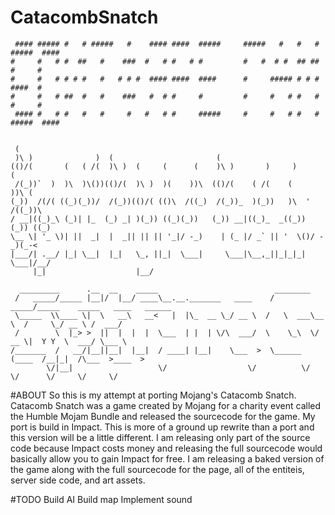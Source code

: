CatacombSnatch
==============
```
 #### ##### #   # #####   #    #### ####  #####     #####   #   #   # #####  #### 
#     #   # #  ##   #    ###  #   # #   # #         #   #  # #  ## ## #     #     
#     #   # # # #   #   # # #  #### ####  ####      #     ##### # # # ####  #     
#     #   # ##  #   #    ###   #  # #     #         #     #   # #   # #     #     
 #### #   # #   #   #     #   #   # #     #####     #     #   # #   # #####  #### 


 (                                                                           
 )\ )              )  (                       (                              
(()/(       (   ( /(  )\ )  (     (      (    )\ )       )     )      (      
 /(_))`  )  )\  )\())(()/(  )\ )  )(    ))\  (()/(    ( /(    (      ))\ (   
(_))  /(/( ((_)(_))/  /(_))(()/( (()\  /((_)  /(_))_  )(_))   )\  ' /((_))\  
/ __|((_)_\ (_)| |_  (_) _| )(_)) ((_)(_))   (_)) __|((_)_  _((_)) (_)) ((_) 
\__ \| '_ \)| ||  _|  |  _|| || || '_|/ -_)    | (_ |/ _` || '  \()/ -_)(_-< 
|___/| .__/ |_| \__|  |_|   \_, ||_|  \___|     \___|\__,_||_|_|_| \___|/__/ 
     |_|                    |__/                                             

  _________      .__  __    _____                          ________                              
 /   _____/_____ |__|/  |__/ ____\__.__._______   ____    /  _____/_____    _____   ____   ______
 \_____  \\____ \|  \   __\   __<   |  |\_  __ \_/ __ \  /   \  ___\__  \  /     \_/ __ \ /  ___/
 /        \  |_> >  ||  |  |  |  \___  | |  | \/\  ___/  \    \_\  \/ __ \|  Y Y  \  ___/ \___ \ 
/_______  /   __/|__||__|  |__|  / ____| |__|    \___  >  \______  (____  /__|_|  /\___  >____  >
        \/|__|                   \/                  \/          \/     \/      \/     \/     \/ 
```
#ABOUT
So this is my attempt at porting Mojang's Catacomb Snatch. Catacomb Snatch was a
game created by Mojang for a charity event called the Humble Mojam Bundle and
released the sourcecode for the game. My port is build in Impact. This is more of
a ground up rewrite than a port and this version will be a little different. I am
releasing only part of the source code because Impact costs money and releasing
the full sourcecode would basically allow you to gain Impact for free. I am
releasing a baked version of the game along with the full sourcecode for the page,
all of the entiteis, server side code, and art assets.

#TODO
Build AI
Build map
Implement sound
